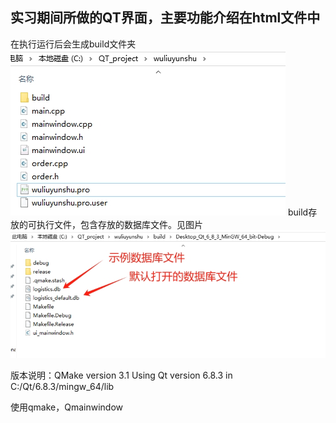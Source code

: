 ## 实习期间所做的QT界面，主要功能介绍在html文件中
在执行运行后会生成build文件夹
![示例图片](img/dir.png)
build存放的可执行文件，包含存放的数据库文件。见图片
![示例图片](img/build.jpg)

版本说明：QMake version 3.1     Using Qt version 6.8.3 in C:/Qt/6.8.3/mingw_64/lib

使用qmake，Qmainwindow
